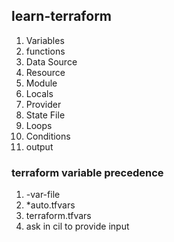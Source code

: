 ## learn-terraform

1. Variables
2. functions
3. Data Source
4. Resource
5. Module
6. Locals
7. Provider
8. State File
9. Loops
10. Conditions
11. output


### terraform variable precedence

1. -var-file
2. *auto.tfvars
3. terraform.tfvars
4. ask in cil to provide input